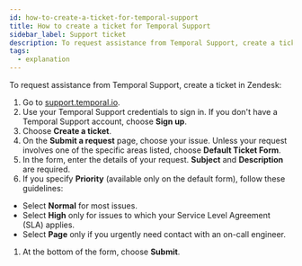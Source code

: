 ```yaml
---
id: how-to-create-a-ticket-for-temporal-support
title: How to create a ticket for Temporal Support
sidebar_label: Support ticket
description: To request assistance from Temporal Support, create a ticket in Zendesk.
tags:
  - explanation
---
```


To request assistance from Temporal Support, create a ticket in Zendesk:

1. Go to [support.temporal.io](https://support.temporal.io/).
1. Use your Temporal Support credentials to sign in.
   If you don't have a Temporal Support account, choose **Sign up**.
1. Choose **Create a ticket**.
1. On the **Submit a request** page, choose your issue.
   Unless your request involves one of the specific areas listed, choose **Default Ticket Form**.
1. In the form, enter the details of your request.
   **Subject** and **Description** are required.
1. If you specify **Priority** (available only on the default form), follow these guidelines:

- Select **Normal** for most issues.
- Select **High** only for issues to which your Service Level Agreement (SLA) applies.
- Select **Page** only if you urgently need contact with an on-call engineer.

1. At the bottom of the form, choose **Submit**.
